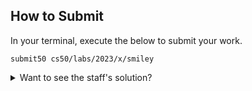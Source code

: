 
How to Submit
-------------

In your terminal, execute the below to submit your work.

    submit50 cs50/labs/2023/x/smiley
    

<details><summary>Want to see the staff's solution?</summary><div class="language-c highlighter-rouge"><div class="highlight"><pre class="highlight"><code><span class="cp">#include</span> <span class="cpf">"helpers.h"</span><span class="cp">
</span>
<span class="kt">void</span> <span class="nf">colorize</span><span class="p">(</span><span class="kt">int</span> <span class="n">height</span><span class="p">,</span> <span class="kt">int</span> <span class="n">width</span><span class="p">,</span> <span class="n">RGBTRIPLE</span> <span class="n">image</span><span class="p">[</span><span class="n">height</span><span class="p">][</span><span class="n">width</span><span class="p">])</span>
<span class="p">{</span>
    <span class="k">for</span> <span class="p">(</span><span class="kt">int</span> <span class="n">i</span> <span class="o">=</span> <span class="mi">0</span><span class="p">;</span> <span class="n">i</span> <span class="o">&lt;</span> <span class="n">height</span><span class="p">;</span> <span class="n">i</span><span class="o">++</span><span class="p">)</span>
    <span class="p">{</span>
        <span class="k">for</span> <span class="p">(</span><span class="kt">int</span> <span class="n">j</span> <span class="o">=</span> <span class="mi">0</span><span class="p">;</span> <span class="n">j</span> <span class="o">&lt;</span> <span class="n">width</span><span class="p">;</span> <span class="n">j</span><span class="o">++</span><span class="p">)</span>
        <span class="p">{</span>
            <span class="c1">// Make black pixels turn red</span>
            <span class="k">if</span> <span class="p">(</span><span class="n">image</span><span class="p">[</span><span class="n">i</span><span class="p">][</span><span class="n">j</span><span class="p">].</span><span class="n">rgbtRed</span> <span class="o">==</span> <span class="mh">0x00</span> <span class="o">&amp;&amp;</span> <span class="n">image</span><span class="p">[</span><span class="n">i</span><span class="p">][</span><span class="n">j</span><span class="p">].</span><span class="n">rgbtGreen</span> <span class="o">==</span> <span class="mh">0x00</span> <span class="o">&amp;&amp;</span> <span class="n">image</span><span class="p">[</span><span class="n">i</span><span class="p">][</span><span class="n">j</span><span class="p">].</span><span class="n">rgbtBlue</span> <span class="o">==</span> <span class="mh">0x00</span><span class="p">)</span>
            <span class="p">{</span>
                <span class="n">image</span><span class="p">[</span><span class="n">i</span><span class="p">][</span><span class="n">j</span><span class="p">].</span><span class="n">rgbtRed</span> <span class="o">=</span> <span class="mh">0xff</span><span class="p">;</span>
            <span class="p">}</span>
        <span class="p">}</span>
    <span class="p">}</span>
<span class="p">}</span>
</code></pre></div></div></details>